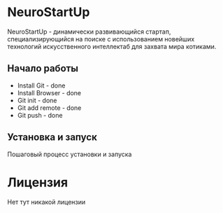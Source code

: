 # NeuroStartUp
NeuroStartUp - динамически развивающийся стартап, специализирующийся на поиске с использованием новейших технологий искусственного интеллектаб для захвата мира котиками.


## Начало работы

* Install Git - done
* Install Browser - done
* Git init - done 
* Git add remote - done
* Git push - done

## Установка и запуск
Пошаговый процесс установки и запуска

# Лицензия
Нет тут никакой лицензии
